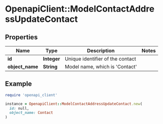 # OpenapiClient::ModelContactAddressUpdateContact

## Properties

| Name | Type | Description | Notes |
| ---- | ---- | ----------- | ----- |
| **id** | **Integer** | Unique identifier of the contact |  |
| **object_name** | **String** | Model name, which is &#39;Contact&#39; |  |

## Example

```ruby
require 'openapi_client'

instance = OpenapiClient::ModelContactAddressUpdateContact.new(
  id: null,
  object_name: Contact
)
```

